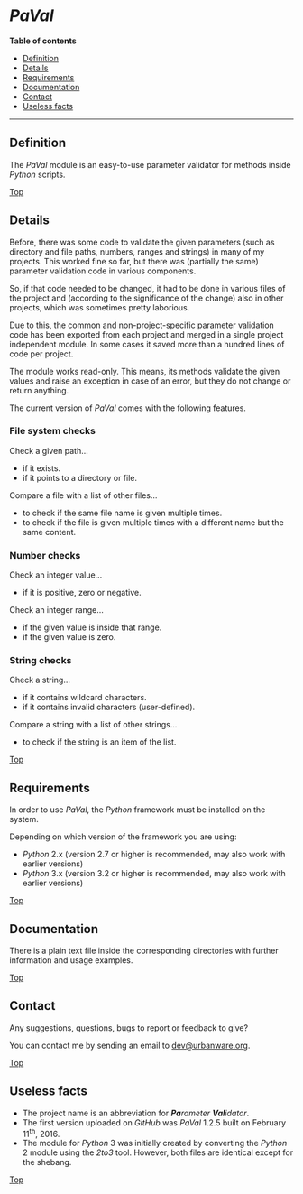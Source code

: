 # *PaVal*

**Table of contents**
*   [Definition](#definition)
*   [Details](#details)
*   [Requirements](#requirements)
*   [Documentation](#documentation)
*   [Contact](#contact)
*   [Useless facts](#useless-facts)

----

## Definition

The *PaVal* module is an easy-to-use parameter validator for methods inside *Python* scripts.

[Top](#paval)

## Details

Before, there was some code to validate the given parameters (such as directory and file paths, numbers, ranges and strings) in many of my projects. This worked fine so far, but there was (partially the same) parameter validation code in various components.

So, if that code needed to be changed, it had to be done in various files of the project and (according to the significance of the change) also in other projects, which was sometimes pretty laborious.

Due to this, the common and non-project-specific parameter validation code has been exported from each project and merged in a single project independent module. In some cases it saved more than a hundred lines of code per project.

The module works read-only. This means, its methods validate the given values and raise an exception in case of an error, but they do not change or return anything.

The current version of *PaVal* comes with the following features.

### File system checks

Check a given path...

*   if it exists.
*   if it points to a directory or file.

Compare a file with a list of other files...

*   to check if the same file name is given multiple times.
*   to check if the file is given multiple times with a different name but the same content.

### Number checks

Check an integer value...

*   if it is positive, zero or negative.

Check an integer range...

*   if the given value is inside that range.
*   if the given value is zero.

### String checks

Check a string...

*   if it contains wildcard characters.
*   if it contains invalid characters (user-defined).

Compare a string with a list of other strings...

*   to check if the string is an item of the list.

[Top](#paval)

## Requirements

In order to use *PaVal*, the *Python* framework must be installed on the system.

Depending on which version of the framework you are using:

*   *Python* 2.x (version 2.7 or higher is recommended, may also work with earlier versions)
*   *Python* 3.x (version 3.2 or higher is recommended, may also work with earlier versions)

[Top](#paval)

## Documentation

There is a plain text file inside the corresponding directories with further information and usage examples.

[Top](#paval)

## Contact

Any suggestions, questions, bugs to report or feedback to give?

You can contact me by sending an email to [dev@urbanware.org](mailto:dev@urbanware.org).

[Top](#paval)

## Useless facts

*   The project name is an abbreviation for ***Pa****rameter* ***Val****idator*.
*   The first version uploaded on *GitHub* was *PaVal* 1.2.5 built on February 11<sup>th</sup>, 2016.
*   The module for *Python* 3 was initially created by converting the *Python* 2 module using the *2to3* tool. However, both files are identical except for the shebang.

[Top](#paval)
